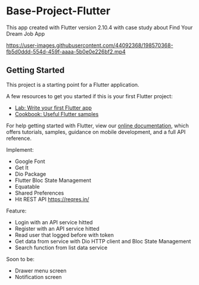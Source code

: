# Base-Project-Flutter

This app created with Flutter version 2.10.4 with case study about Find Your Dream Job App

https://user-images.githubusercontent.com/44092368/198570368-fb5d0ddd-554d-459f-aaaa-5b0e0e226bf2.mp4

## Getting Started

This project is a starting point for a Flutter application.

A few resources to get you started if this is your first Flutter project:

- [Lab: Write your first Flutter app](https://flutter.dev/docs/get-started/codelab)
- [Cookbook: Useful Flutter samples](https://flutter.dev/docs/cookbook)

For help getting started with Flutter, view our
[online documentation](https://flutter.dev/docs), which offers tutorials,
samples, guidance on mobile development, and a full API reference.

Implement:
- Google Font
- Get It
- Dio Package
- Flutter Bloc State Management
- Equatable
- Shared Preferences
- Hit REST API https://reqres.in/

Feature:
- Login with an API service hitted
- Register with an API service hitted
- Read user that logged before with token
- Get data from service with Dio HTTP client and Bloc State Management
- Search function from list data service

Soon to be:
- Drawer menu screen
- Notification screen
